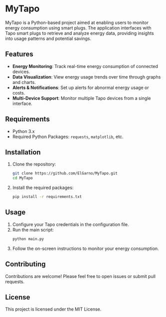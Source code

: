 # MyTapo

MyTapo is a Python-based project aimed at enabling users to monitor energy consumption using smart plugs. The application interfaces with Tapo smart plugs to retrieve and analyze energy data, providing insights into usage patterns and potential savings.

## Features
- **Energy Monitoring**: Track real-time energy consumption of connected devices.
- **Data Visualization**: View energy usage trends over time through graphs and charts.
- **Alerts & Notifications**: Set up alerts for abnormal energy usage or costs.
- **Multi-Device Support**: Monitor multiple Tapo devices from a single interface.

## Requirements
- Python 3.x
- Required Python Packages: `requests`, `matplotlib`, etc.

## Installation
1. Clone the repository:
   ```bash
   git clone https://github.com/ElGarno/MyTapo.git
   cd MyTapo
   ```
2. Install the required packages:
   ```bash
   pip install -r requirements.txt
   ```

## Usage
1. Configure your Tapo credentials in the configuration file.
2. Run the main script:
   ```bash
   python main.py
   ```
3. Follow the on-screen instructions to monitor your energy consumption.

## Contributing
Contributions are welcome! Please feel free to open issues or submit pull requests.

## License
This project is licensed under the MIT License.
